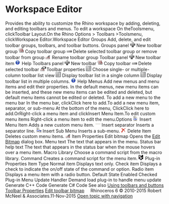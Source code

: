 ---
---


# Workspace Editor
Provides the ability to customize the Rhino workspace by adding, deleting, and editing toolbars and menus.
To edit a workspace
On theToolsmenu, clickToolbar Layout.On the Rhino Options &gt; Toolbars &gt;Toolsmenu, clickWorkspace Editor.Workspace Editor
Groups
Add, delete, and edit toolbar groups, toolbars, and toolbar buttons.
Groups panel
![images/toolbarplus.png](images/toolbarplus.png)New toolbar group
![images/toolbarcopy.png](images/toolbarcopy.png)Copy toolbar group
![images/toolbardelete.png](images/toolbardelete.png)Delete selected toolbar group or remove toolbar from group
![images/toolbarrename.png](images/toolbarrename.png)Rename toolbar group
Toolbar panel
![images/toolbarplus.png](images/toolbarplus.png)New toolbar item
![images/toolbarhelp.png](images/toolbarhelp.png)Help
Toolbars panel
![images/toolbarplus.png](images/toolbarplus.png)New toolbar
![images/toolbarcopy.png](images/toolbarcopy.png)Copy toolbar
![images/toolbardelete.png](images/toolbardelete.png)Delete selected toolbar
![images/toolbarproperties.png](images/toolbarproperties.png)Toolbar properties
![images/toolbargroupdouble.png](images/toolbargroupdouble.png)Choose single- or multiple-column toolbar list view
![images/toolbargroupsingle.png](images/toolbargroupsingle.png)Display toolbar list in a single column
![images/toolbargroupdouble.png](images/toolbargroupdouble.png)Display toolbar list in multiple columns.
![images/toolbarhelp.png](images/toolbarhelp.png)Help
Menus
Add new menus and menu items and edit their properties.
In the default menus, new menu items can be inserted, and these new menu items can be edited and deleted, but default menu items cannot be edited or deleted.
To add a new menu to the menu bar
In the menu bar, clickClick here to add.To add a new menu item, separator, or sub-menu
At the bottom of the menu, ClickClick here to add.OrRight-click a menu item and clickInsert Menu Item.To edit custom menu items
Right-click a menu item to edit the menu.Options
![images/menuinsert.png](images/menuinsert.png)Insert Menu Item
Adds a new custom menu item.
![images/menuseparator.png](images/menuseparator.png)Insert separator
Inserts a separator line.
![images/menusubmenu.png](images/menusubmenu.png)Insert Sub Menu
Inserts a sub-menu.
![images/menudelete.png](images/menudelete.png)Delete Item
Deletes custom menu items.
![images/menuitemproperties.png](images/menuitemproperties.png)Item Properties
Edit bitmap
Opens the [Edit Bitmap](toolbar-button-editor.html#edit-bitmap) dialog box.
Menu text
The text that appears in the menu.
Status bar help text
The text that appears in the status bar when the mouse hovers over a menu item.
Macro Library
Choose a command script from the macro library.
Command
Creates a command script for the menu item.
![images/menupluginproperties.png](images/menupluginproperties.png)Plug-in Properties
Item Type
Normal item
Displays text only.
Check item
Displays a check to indicate the on/off state of the command or option.
Radio item
Displays a menu item with a radio button.
Default State
Enabled
Checked
Plug-in Menu Update Handler
Demand load plug-in to handle menu update
Generate C++ Code
Generate C# Code
See also
 [Using toolbars and buttons](using-toolbars.html) 
 [Toolbar Properties](toolbars.html#toolbar-properties) 
 [Edit toolbar bitmap](toolbar-button-editor.html#openbuttoneditor) 
&#160;
&#160;
Rhinoceros 6 © 2010-2015 Robert McNeel &amp; Associates.11-Nov-2015
 [Open topic with navigation](workspace-editor.html) 

